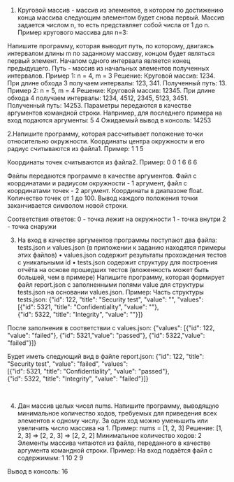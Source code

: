 1. Круговой массив - массив из элементов, в котором по достижению конца массива следующим элементом будет снова первый. Mассив задается числом n, то есть представляет собой числа от 1 до n. 
Пример кругового массива для n=3: 
  
Напишите программу, которая выводит путь, по которому, двигаясь интервалом длины m по заданному массиву, концом будет являться первый элемент. 
Началом одного интервала является конец предыдущего. Путь - массив из начальных элементов полученных интервалов. 
Пример 1: 
n = 4, m = 3 Решение: 
Круговой массив: 1234. При длине обхода 3 получаем интервалы: 123, 341. Полученный путь: 13. 
Пример 2: 
n = 5, m = 4 Решение: 
Круговой массив: 12345. При длине обхода 4 получаем интервалы: 1234, 4512, 2345, 5123, 3451. Полученный путь: 14253. 
Параметры передаются в качестве аргументов командной строки. 
Например, для последнего примера на вход подаются аргументы: 5 4 
Ожидаемый вывод в консоль: 14253 
 

 	 
2.Напишите программу, которая рассчитывает положение точки относительно окружности. 
Координаты центра окружности и его радиус считываются из файла1. 
Пример: 
  1 1 
  5 
 
Координаты точек считываются из файла2. 
Пример: 
  0	0 
  1	6 
  6 6 
 
Файлы передаются программе в качестве аргументов. Файл с координатами и радиусом окружности - 1 аргумент, файл с координатами точек - 2 аргумент. 
Координаты в диапазоне float. 
Количество точек от 1 до 100. 
Вывод каждого положения точки заканчивается символом новой строки. 
 
Соответствия ответов: 
0	- точка лежит на окружности 
1	- точка внутри 
2	- точка снаружи 
 

3. На вход в качестве аргументов программы поступают два файла: tests.json и values.json (в приложении к заданию находятся примеры этих файлов) 
•	values.json содержит результаты прохождения тестов с уникальными id 
•	tests.json содержит структуру для построения отчёта на основе прошедших тестов (вложенность может быть большей, чем в примере) 
Напишите программу, которая формирует файл report.json с заполненными полями value для структуры tests.json на основании values.json. 
Пример: 
Часть структуры tests.json: 
{"id": 122, "title": "Security test", "value": "", "values":  
[{"id": 5321, "title": "Confidentiality", "value": ""},  
{"id": 5322, "title": "Integrity", "value": ""}]} 
 
После заполнения в соответствии с values.json: 
{"values": [{"id": 122, "value": "failed"}, {"id": 5321,"value": "passed"}, {"id": 5322,"value": "failed"}]} 
 
Будет иметь следующий вид в файле report.json: 
{"id": 122, "title": "Security test", "value": "failed", "values":  
[{"id": 5321, "title": "Confidentiality", "value": "passed"},  
{"id": 5322, "title": "Integrity", "value": "failed"}]} 
 
 	
 
 
4. Дан массив целых чисел nums. Напишите программу, выводящую минимальное количество ходов, требуемых для приведения всех элементов к одному числу. За один ход можно уменьшить или увеличить число массива на 1. 
Пример: 
nums = [1, 2, 3] 
Решение: [1, 2, 3] => [2, 2, 3] => [2, 2, 2] Минимальное количество ходов: 2 
Элементы массива читаются из файла, переданного в качестве аргумента командной строки. 
Пример: 
На вход подаётся файл с содержимым: 
1 
10 
2 
9 
 
Вывод в консоль: 16 
